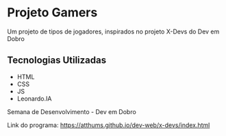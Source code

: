 # Projeto Gamers

Um projeto de tipos de jogadores, inspirados no projeto X-Devs do Dev em Dobro

## Tecnologias Utilizadas
- HTML
- CSS
- JS
- Leonardo.IA


Semana de Desenvolvimento - Dev em Dobro

Link do programa: https://atthums.github.io/dev-web/x-devs/index.html